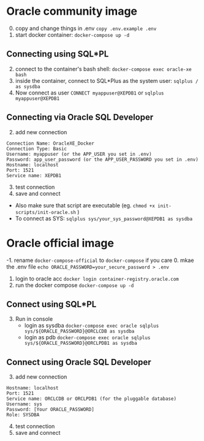 # Oracle community image
0. copy and change things in .env `copy .env.example .env`
1. start docker container: ` docker-compose up -d `

## Connecting using SQL*PL
2. connect to the container's bash shell: `docker-compose exec oracle-xe bash`
3. inside the container, connect to SQL*Plus as the system user: `sqlplus / as sysdba`
4. Now connect as user `CONNECT myappuser@XEPDB1` or `sqlplus myappuser@XEPDB1`

## Connecting via Oracle SQL Developer
2. add new connection
```
Connection Name: OracleXE_Docker
Connection Type: Basic
Username: myappuser (or the APP_USER you set in .env)
Password: app_user_password (or the APP_USER_PASSWORD you set in .env)
Hostname: localhost
Port: 1521
Service name: XEPDB1
```
3. test connection
4. save and connect


 - Also make sure that script are executable (eg. `chmod +x init-scripts/init-oracle.sh` )
 - To connect as SYS: `sqlplus sys/your_sys_password@XEPDB1 as sysdba`

# Oracle official image
-1. rename `docker-compose-official` to `docker-compose` if you care 
0. mkae the .env file `echo ORACLE_PASSWORD=your_secure_password > .env`
1. login to oracle acc `docker login container-registry.oracle.com`
2. run the docker compose `docker-compose up -d`

## Connect using SQL*PL
3. Run in console
    - login as sysdba `docker-compose exec oracle sqlplus sys/${ORACLE_PASSWORD}@ORCLCDB as sysdba`
    - login as pdb `docker-compose exec oracle sqlplus sys/${ORACLE_PASSWORD}@ORCLPDB1 as sysdba`
## Connect using Oracle SQL Developer
3. add new connection 
```
Hostname: localhost
Port: 1521
Service name: ORCLCDB or ORCLPDB1 (for the pluggable database)
Username: sys
Password: [Your ORACLE_PASSWORD]
Role: SYSDBA
```
4. test connection
5. save and connect